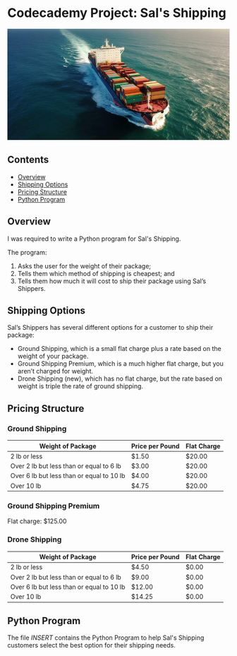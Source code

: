 # Codecademy Project: Sal's Shipping

![""](https://github.com/sarahm44/sals-shipping-project/blob/main/sals-shipping.jpg)

## Contents
- [Overview](#overview)
- [Shipping Options](#shipping-options)
- [Pricing Structure](#pricing-structure)
- [Python Program](#python-program)

## Overview
I was required to write a Python program for Sal's Shipping.

The program: 
1. Asks the user for the weight of their package;
2. Tells them which method of shipping is cheapest; and
3. Tells them how much it will cost to ship their package using Sal’s Shippers.

## Shipping Options
Sal’s Shippers has several different options for a customer to ship their package:
* Ground Shipping, which is a small flat charge plus a rate based on the weight of your package.
* Ground Shipping Premium, which is a much higher flat charge, but you aren’t charged for weight.
* Drone Shipping (new), which has no flat charge, but the rate based on weight is triple the rate of ground shipping.

## Pricing Structure
### Ground Shipping

| Weight of Package | Price per Pound | Flat Charge |
| --- | --- | --- |
| 2 lb or less | $1.50 | $20.00 |
| Over 2 lb but less than or equal to 6 lb	| $3.00	| $20.00 |
| Over 6 lb but less than or equal to 10 lb	| $4.00	| $20.00 |
| Over 10 lb	| $4.75	| $20.00 |

### Ground Shipping Premium
Flat charge: $125.00

### Drone Shipping
| Weight of Package	| Price per Pound	| Flat Charge |
| --- | --- | --- |
| 2 lb or less	| $4.50	| $0.00 |
| Over 2 lb but less than or equal to 6 lb	| $9.00	| $0.00 |
| Over 6 lb but less than or equal to 10 lb	| $12.00	| $0.00 |
| Over 10 lb	| $14.25	| $0.00 |


## Python Program
The file *INSERT* contains the Python Program to help Sal's Shipping customers select the best option for their shipping needs.
